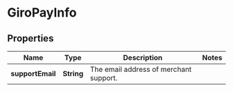 

# GiroPayInfo


## Properties

Name | Type | Description | Notes
------------ | ------------- | ------------- | -------------
**supportEmail** | **String** | The email address of merchant support. | 



